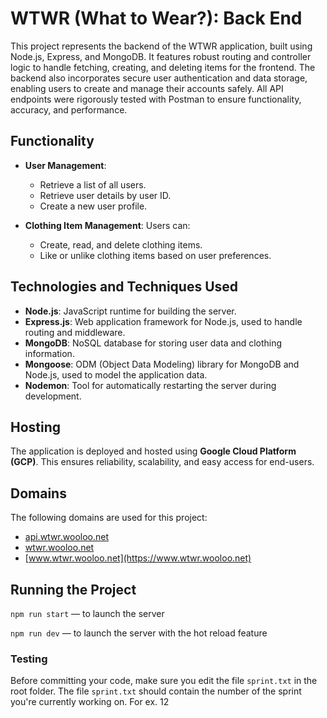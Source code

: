 # WTWR (What to Wear?): Back End

This project represents the backend of the WTWR application, built using Node.js, Express, and MongoDB. It features robust routing and controller logic to handle fetching, creating, and deleting items for the frontend. The backend also incorporates secure user authentication and data storage, enabling users to create and manage their accounts safely. All API endpoints were rigorously tested with Postman to ensure functionality, accuracy, and performance.
## Functionality

- **User Management**:

  - Retrieve a list of all users.
  - Retrieve user details by user ID.
  - Create a new user profile.

- **Clothing Item Management**: Users can:
  - Create, read, and delete clothing items.
  - Like or unlike clothing items based on user preferences.

## Technologies and Techniques Used

- **Node.js**: JavaScript runtime for building the server.
- **Express.js**: Web application framework for Node.js, used to handle routing and middleware.
- **MongoDB**: NoSQL database for storing user data and clothing information.
- **Mongoose**: ODM (Object Data Modeling) library for MongoDB and Node.js, used to model the application data.
- **Nodemon**: Tool for automatically restarting the server during development.

## Hosting

The application is deployed and hosted using **Google Cloud Platform (GCP)**. This ensures reliability, scalability, and easy access for end-users.  

## Domains

The following domains are used for this project:

- [api.wtwr.wooloo.net](https://api.wtwr.wooloo.net)
- [wtwr.wooloo.net](https://wtwr.wooloo.net)
- [www.wtwr.wooloo.net](https://www.wtwr.wooloo.net)


## Running the Project

`npm run start` — to launch the server

`npm run dev` — to launch the server with the hot reload feature

### Testing

Before committing your code, make sure you edit the file `sprint.txt` in the root folder. The file `sprint.txt` should contain the number of the sprint you're currently working on. For ex. 12

